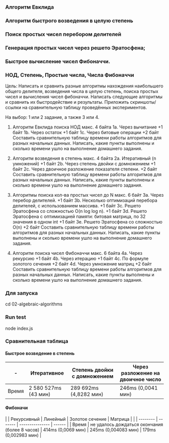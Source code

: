 ### Aлгоритм Евклида

### Aлгоритм быстрого возведения в целую степень

### Поиск простых чисел перебором делителей

### Генерация простых чисел через решето Эратосфена;

### Быстрое вычисление чисел Фибоначчи.

### НОД, Степень, Простые числа, Числа Фибоначчи

Цель: Написать и сравнить разные алгоритмы нахождения наибольшего общего делителя,
возведения числа в целую степень, поиска простых чисел и вычисления чисел фибоначчи.
Написать следующие алгоритмы и сравнить их быстродействие и результаты.
Приложить скриншоты/ссылки на сравнительную таблицу проведённых экспериментов.

На выбор: 1 или 2 задание, а также 3 или 4.

1. Алгоритм Евклида поиска НОД макс. 4 байта
   1a. Через вычитание
   +1 байт 1b. Через остаток
   +1 байт 1c. Через битовые операции
   +2 байт Составить сравнительную таблицу времени работы алгоритмов для разных начальных данных.
   Написать, какие пункты выполнены и сколько времени ушло на выполнение домашнего задания.

2. Алгоритм возведения в степень макс. 4 байта
   2а. Итеративный (n умножений)
   +1 байт 2b. Через степень двойки с домножением
   +1 байт 2c. Через двоичное разложение показателя степени.
   +2 байт Составить сравнительную таблицу времени работы алгоритмов для разных начальных данных.
   Написать, какие пункты выполнены и сколько времени ушло на выполнение домашнего задания.

3. Алгоритмы поиска кол-ва простых чисел до N макс. 6 байт
   3a. Через перебор делителей.
   +1 байт 3b. Несколько оптимизаций перебора делителей, с использованием массива.
   +1 байт 3c. Решето Эратосфена со сложностью O(n log log n).
   +1 байт 3d. Решето Эратосфена с оптимизацией памяти: битовая матрица, по 32 значения в одном int
   +1 байт 3e. Решето Эратосфена со сложностью O(n)
   +2 байт Составить сравнительную таблицу времени работы алгоритмов для разных начальных данных.
   Написать, какие пункты выполнены и сколько времени ушло на выполнение домашнего задания.

4. Алгоритм поиска чисел Фибоначчи макс. 6 байта
   4a. Через рекурсию
   +1 байт 4b. Через итерацию
   +1 байт 4c. По формуле золотого сечения
   +2 байт 4d. Через умножение матриц
   +2 байт Составить сравнительную таблицу времени работы алгоритмов для разных начальных данных.
   Написать, какие пункты выполнены и сколько времени ушло на выполнение домашнего задания.

### Для запуска

cd 02-algebraic-algorithms

### Run test

node index.js

### Сравнительная таблица

#### Быстрое возведение в степень

|     -  | Итеративное          | Степень двойки с домножением   | Через разложение на двоичное число |
|     - | -----------          | ----------------------------   | ---------------------------------- |
| Время | 2 580 527ms (43 мин) | 289 692ms (4,8282 мин)         | 246ms (0,0041 мин)                 |

#### Фибоначи

|       | Рекурсивный                                       | Линейный           | Золотое сечение      |  Матрица |
|       | --------                                          | -------            | ---------------      | ------   |
| Время |  не удалось дождаться окончания (более 8 часов)   | 414ms (0,0069 мин) | 245ms (0,004083 мин) | 179ms (0,002983 мин) |
